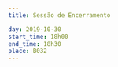 ```yaml
---
title: Sessão de Encerramento

day: 2019-10-30
start_time: 18h00
end_time: 18h30
place: B032
---
```

